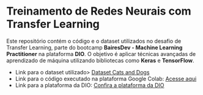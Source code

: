 # Treinamento de Redes Neurais com Transfer Learning

Este repositório contém o código e o dataset utilizados no desafio de Transfer Learning, parte do bootcamp **BairesDev - Machine Learning Practitioner** na plataforma **DIO**. O objetivo é aplicar técnicas avançadas de aprendizado de máquina utilizando bibliotecas como **Keras** e **TensorFlow**.

- Link para o dataset utilizado> [Dataset Cats and Dogs](https://www.microsoft.com/en-us/download/details.aspx?id=54765)
- Link para o código executado na plataforma Google Colab: [Acesse aqui](https://colab.research.google.com/drive/1C43rlhMMhycuIfFduNh_4dGf5X8UULxB?usp=sharing)
- Link para a plataforma da DIO: [Confira a plataforma da DIO](https://www.dio.me/)
